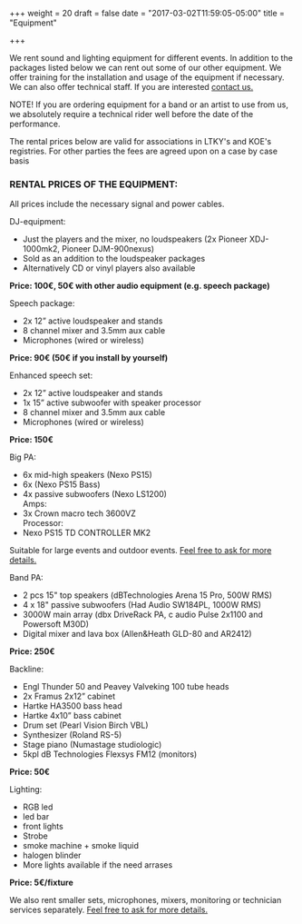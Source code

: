 +++
weight = 20
draft = false
date = "2017-03-02T11:59:05-05:00"
title = "Equipment"

+++

We rent sound and lighting equipment for different events. In addition to the packages listed below we can rent out some of our other equipment. We offer training for the installation and usage of the equipment if necessary. We can also offer technical staff. If you are interested [contact us.](#contact)

NOTE! If you are ordering equipment for a band or an artist to use from us, we absolutely require a technical rider well before the date of the performance.

The rental prices below are valid for associations in LTKY's and KOE's registries. For other parties the fees are agreed upon on a case by case basis

### RENTAL PRICES OF THE EQUIPMENT:

All prices include the necessary signal and power cables.

DJ-equipment:

- Just the players and the mixer, no loudspeakers (2x Pioneer XDJ-1000mk2, Pioneer DJM-900nexus)
- Sold as an addition to the loudspeaker packages
- Alternatively CD or vinyl players also available

**Price: 100€, 50€ with other audio equipment (e.g. speech package)**

Speech package:

- 2x 12” active loudspeaker and stands
- 8 channel mixer and 3.5mm aux cable
- Microphones (wired or wireless)

**Price: 90€ (50€ if you install by yourself)**

Enhanced speech set:

- 2x 12” active loudspeaker and stands
- 1x 15” active subwoofer with speaker processor
- 8 channel mixer and 3.5mm aux cable
- Microphones (wired or wireless)

**Price: 150€**

Big PA:

- 6x mid-high speakers (Nexo PS15)
- 6x (Nexo PS15 Bass)
- 4x passive subwoofers (Nexo LS1200)\
Amps:
- 3x Crown macro tech 3600VZ\
Processor:
- Nexo PS15 TD CONTROLLER MK2

Suitable for large events and outdoor events. [Feel free to ask for more details.](#contact)


Band PA:

- 2 pcs 15" top speakers (dBTechnologies Arena 15 Pro, 500W RMS)
- 4 x 18" passive subwoofers (Had Audio SW184PL, 1000W RMS)
- 3000W main array (dbx DriveRack PA, c audio Pulse 2x1100 and Powersoft M30D)
- Digital mixer and lava box (Allen&Heath GLD-80 and AR2412)

**Price: 250€**

Backline:

- Engl Thunder 50 and Peavey Valveking 100 tube heads
- 2x Framus 2x12” cabinet
- Hartke HA3500 bass head
- Hartke 4x10” bass cabinet
- Drum set (Pearl Vision Birch VBL)
- Synthesizer (Roland RS-5)
- Stage piano (Numastage studiologic)
- 5kpl dB Technologies Flexsys FM12 (monitors)

**Price: 50€**

Lighting:

- RGB led
- led bar
- front lights
- Strobe
- smoke machine + smoke liquid
- halogen blinder
- More lights available if the need arrases

**Price: 5€/fixture**

We also rent smaller sets, microphones, mixers, monitoring or technician services separately. [Feel free to ask for more details.](#contact)